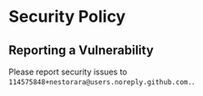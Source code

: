 # Security Policy

## Reporting a Vulnerability

Please report security issues to `114575848+nestorara@users.noreply.github.com.`.
